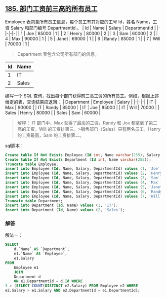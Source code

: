 ## [185. 部门工资前三高的所有员工](https://leetcode-cn.com/problems/department-top-three-salaries/)
Employee 表包含所有员工信息，每个员工有其对应的工号 Id，姓名 Name，工资 Salary 和部门编号 DepartmentId 。
| Id | Name  | Salary | DepartmentId |
|-|-|-|-|
| 1  | Joe   | 85000  | 1            |
| 2  | Henry | 80000  | 2            |
| 3  | Sam   | 60000  | 2            |
| 4  | Max   | 90000  | 1            |
| 5  | Janet | 69000  | 1            |
| 6  | Randy | 85000  | 1            |
| 7  | Will  | 70000  | 1            |
>Department 表包含公司所有部门的信息。

| Id | Name     |
|-|-|
| 1  | IT       |
| 2  | Sales    |
编写一个 SQL 查询，找出每个部门获得前三高工资的所有员工。例如，根据上述给定的表，查询结果应返回：
| Department | Employee | Salary |
|-|-|-|
| IT         | Max      | 90000  |
| IT         | Randy    | 85000  |
| IT         | Joe      | 85000  |
| IT         | Will     | 70000  |
| Sales      | Henry    | 80000  |
| Sales      | Sam      | 60000  |
>解释：
IT 部门中，Max 获得了最高的工资，Randy 和 Joe 都拿到了第二高的工资，Will 的工资排第三。>销售部门（Sales）只有两名员工，Henry 的工资最高，Sam 的工资排第二。

sql脚本：
```sql
Create table If Not Exists Employee (Id int, Name varchar(255), Salary int, DepartmentId int);
Create table If Not Exists Department (Id int, Name varchar(255));
Truncate table Employee;
insert into Employee (Id, Name, Salary, DepartmentId) values (1, 'Joe', 85000, 1);
insert into Employee (Id, Name, Salary, DepartmentId) values (2, 'Henry', 80000, 2);
insert into Employee (Id, Name, Salary, DepartmentId) values (3, 'Sam', 60000, 2);
insert into Employee (Id, Name, Salary, DepartmentId) values (4, 'Max', 90000, 1);
insert into Employee (Id, Name, Salary, DepartmentId) values (5, 'Janet', 69000, 1);
insert into Employee (Id, Name, Salary, DepartmentId) values (6, 'Randy', 85000, 1);
insert into Employee (Id, Name, Salary, DepartmentId) values (7, 'Will', 70000, 1);
Truncate table Department;
insert into Department (Id, Name) values (1, 'IT');
insert into Department (Id, Name) values (2, 'Sales');
```
### 解答
解法一：
```sql
SELECT 
	d.`Name` AS `Department`, 
	e1.`Name` AS `Employee`, 
	e1.Salary 
FROM 
	Employee e1 
	JOIN 
	Department d 
	ON e1.DepartmentId = d.Id WHERE
3 > (SELECT COUNT(DISTINCT e2.Salary) FROM Employee e2 WHERE 
e2.Salary > e1.Salary AND e2.DepartmentId = e1.DepartmentId);
```